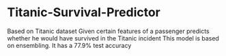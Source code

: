 # Titanic-Survival-Predictor
Based on Titanic dataset
Given certain features of a passenger predicts whether he would have survived in the Titanic incident
This model is based on ensembling. It has a 77.9% test accuracy
